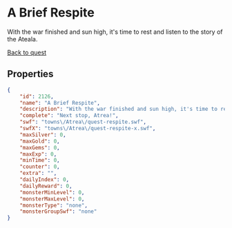 # A Brief Respite

With the war finished and sun high, it's time to rest and listen to the story of the Ateala.

[Back to quest](../quests.md)

## Properties

```json
{
    "id": 2126,
    "name": "A Brief Respite",
    "description": "With the war finished and sun high, it's time to rest and listen to the story of the Ateala.",
    "complete": "Next stop, Atrea!",
    "swf": "towns\/Atrea\/quest-respite.swf",
    "swfX": "towns\/Atrea\/quest-respite-x.swf",
    "maxSilver": 0,
    "maxGold": 0,
    "maxGems": 0,
    "maxExp": 0,
    "minTime": 0,
    "counter": 0,
    "extra": "",
    "dailyIndex": 0,
    "dailyReward": 0,
    "monsterMinLevel": 0,
    "monsterMaxLevel": 0,
    "monsterType": "none",
    "monsterGroupSwf": "none"
}
```

